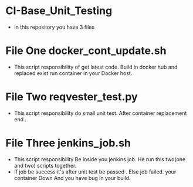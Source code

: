 # CI-Base_Unit_Testing
* In this repository you have 3 files

# File One  docker_cont_update.sh
* This script responsibility of get latest code. Build in docker hub and replaced exist run container in your Docker host.

# File Two reqvester_test.py
* This script responsibility do small unit test. After container replacement end .

# File Three jenkins_job.sh
 * This script responsibility Be inside you jenkins job. He run this two(one and two) scripts together.
 * If job be success it's after unit test be passed . Else job failed.
  your container Down And you have bug in your build.

